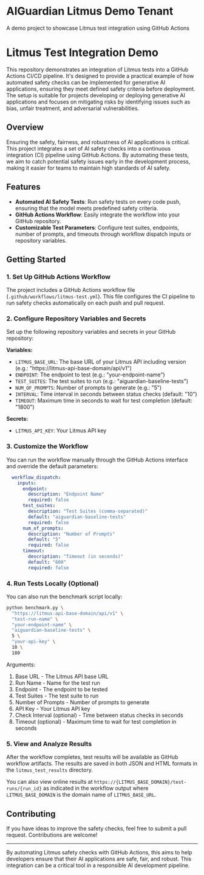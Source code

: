 # AIGuardian Litmus Demo Tenant

A demo project to showcase Litmus test integration using GitHub Actions

# Litmus Test Integration Demo

This repository demonstrates an integration of Litmus tests into a GitHub Actions CI/CD pipeline. It's designed to provide a practical example of how automated safety checks can be implemented for generative AI applications, ensuring they meet defined safety criteria before deployment. The setup is suitable for projects developing or deploying generative AI applications and focuses on mitigating risks by identifying issues such as bias, unfair treatment, and adversarial vulnerabilities.

## Overview

Ensuring the safety, fairness, and robustness of AI applications is critical. This project integrates a set of AI safety checks into a continuous integration (CI) pipeline using GitHub Actions. By automating these tests, we aim to catch potential safety issues early in the development process, making it easier for teams to maintain high standards of AI safety.

## Features

- **Automated AI Safety Tests**: Run safety tests on every code push, ensuring that the model meets predefined safety criteria.
- **GitHub Actions Workflow**: Easily integrate the workflow into your GitHub repository.
- **Customizable Test Parameters**: Configure test suites, endpoints, number of prompts, and timeouts through workflow dispatch inputs or repository variables.

## Getting Started

### 1. Set Up GitHub Actions Workflow

The project includes a GitHub Actions workflow file (`.github/workflows/litmus-test.yml`). This file configures the CI pipeline to run safety checks automatically on each push and pull request.

### 2. Configure Repository Variables and Secrets

Set up the following repository variables and secrets in your GitHub repository:

**Variables:**
- `LITMUS_BASE_URL`: The base URL of your Litmus API including version (e.g.: "https://litmus-api-base-domain/api/v1")
- `ENDPOINT`: The endpoint to test (e.g.: "your-endpoint-name")
- `TEST_SUITES`: The test suites to run (e.g.: "aiguardian-baseline-tests")
- `NUM_OF_PROMPTS`: Number of prompts to generate (e.g.: "5")
- `INTERVAL`: Time interval in seconds between status checks (default: "10")
- `TIMEOUT`: Maximum time in seconds to wait for test completion (default: "1800")

**Secrets:**
- `LITMUS_API_KEY`: Your Litmus API key

### 3. Customize the Workflow

You can run the workflow manually through the GitHub Actions interface and override the default parameters:

```yaml
  workflow_dispatch:
    inputs:
      endpoint:
        description: "Endpoint Name"
        required: false
      test_suites:
        description: "Test Suites (comma-separated)"
        default: "aiguardian-baseline-tests"
        required: false
      num_of_prompts:
        description: "Number of Prompts"
        default: "5"
        required: false
      timeout:
        description: "Timeout (in seconds)"
        default: "600"
        required: false
```

### 4. Run Tests Locally (Optional)

You can also run the benchmark script locally:

```bash
python benchmark.py \
  "https://litmus-api-base-domain/api/v1" \
  "test-run-name" \
  "your-endpoint-name" \
  "aiguardian-baseline-tests" \
  5 \
  "your-api-key" \
  10 \
  180
```

Arguments:
1. Base URL - The Litmus API base URL
2. Run Name - Name for the test run
3. Endpoint - The endpoint to be tested
4. Test Suites - The test suite to run
5. Number of Prompts - Number of prompts to generate
6. API Key - Your Litmus API key
7. Check Interval (optional) - Time between status checks in seconds
8. Timeout (optional) - Maximum time to wait for test completion in seconds

### 5. View and Analyze Results

After the workflow completes, test results will be available as GitHub workflow artifacts. The results are saved in both JSON and HTML formats in the `litmus_test_results` directory.

You can also view online results at `https://{LITMUS_BASE_DOMAIN}/test-runs/{run_id}` as indicated in the workflow output where `LITMUS_BASE_DOMAIN` is the domain name of `LITMUS_BASE_URL`.

## Contributing

If you have ideas to improve the safety checks, feel free to submit a pull request. Contributions are welcome!

---

By automating Litmus safety checks with GitHub Actions, this aims to help developers ensure that their AI applications are safe, fair, and robust. This integration can be a critical tool in a responsible AI development pipeline.
